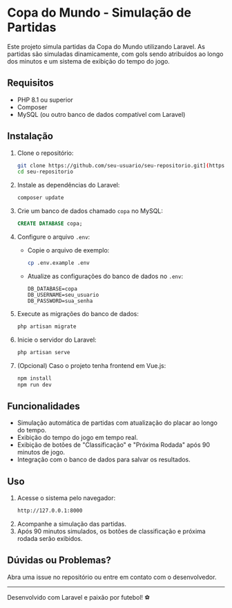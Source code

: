 
# Copa do Mundo - Simulação de Partidas

Este projeto simula partidas da Copa do Mundo utilizando Laravel. As partidas são simuladas dinamicamente, com gols sendo atribuídos ao longo dos minutos e um sistema de exibição do tempo do jogo.

## Requisitos

- PHP 8.1 ou superior
- Composer
- MySQL (ou outro banco de dados compatível com Laravel)

## Instalação

1. Clone o repositório:
   ```sh
   git clone https://github.com/seu-usuario/seu-repositorio.git](https://github.com/BrunoM1kael/projeto-copa.git
   cd seu-repositorio
   ```

2. Instale as dependências do Laravel:
   ```sh
   composer update
   ```

3. Crie um banco de dados chamado `copa` no MySQL:
   ```sql
   CREATE DATABASE copa;
   ```

4. Configure o arquivo `.env`:
   - Copie o arquivo de exemplo:
     ```sh
     cp .env.example .env
     ```
   - Atualize as configurações do banco de dados no `.env`:
     ```env
     DB_DATABASE=copa
     DB_USERNAME=seu_usuario
     DB_PASSWORD=sua_senha
     ```

5. Execute as migrações do banco de dados:
   ```sh
   php artisan migrate
   ```

6. Inicie o servidor do Laravel:
   ```sh
   php artisan serve
   ```

7. (Opcional) Caso o projeto tenha frontend em Vue.js:
   ```sh
   npm install
   npm run dev
   ```

## Funcionalidades

- Simulação automática de partidas com atualização do placar ao longo do tempo.
- Exibição do tempo do jogo em tempo real.
- Exibição de botões de "Classificação" e "Próxima Rodada" após 90 minutos de jogo.
- Integração com o banco de dados para salvar os resultados.

## Uso

1. Acesse o sistema pelo navegador:
   ```sh
   http://127.0.0.1:8000
   ```
2. Acompanhe a simulação das partidas.
3. Após 90 minutos simulados, os botões de classificação e próxima rodada serão exibidos.

## Dúvidas ou Problemas?

Abra uma issue no repositório ou entre em contato com o desenvolvedor.

---
Desenvolvido com Laravel e paixão por futebol! ⚽
